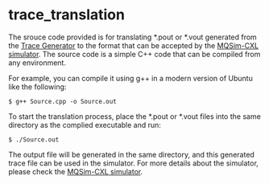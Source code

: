 # trace_translation
The srouce code provided is for translating *.pout or *.vout generated from the [Trace Generator](https://github.com/dgist-datalab/trace_generator.git) to the format that can be accepted by the [MQSim-CXL simulator](https://github.com/spypaul/MQSim_CXL.git).
The source code is a simple C++ code that can be compiled from any environment. 

For example, you can compile it using g++ in a modern version of Ubuntu like the following:
```
$ g++ Source.cpp -o Source.out
```
To start the translation process, place the *.pout or *.vout files into the same directory as the complied executable and run:

```
$ ./Source.out
```

The output file will be generated in the same directory, and this generated trace file can be used in the simulator. 
For more details about the simulator, please check the [MQSim-CXL simulator](https://github.com/spypaul/MQSim_CXL.git).
